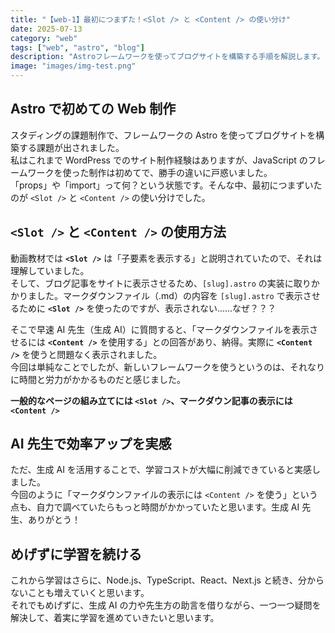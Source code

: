 ```yaml
---
title: "【web‐1】最初につまずた！<Slot /> と <Content /> の使い分け"
date: 2025-07-13
category: "web"
tags: ["web", "astro", "blog"]
description: "Astroフレームワークを使ってブログサイトを構築する手順を解説します。"
image: "images/img-test.png"
---
```


## Astro で初めての Web 制作

スタディングの課題制作で、フレームワークの Astro を使ってブログサイトを構築する課題が出されました。  
私はこれまで WordPress でのサイト制作経験はありますが、JavaScript のフレームワークを使った制作は初めてで、勝手の違いに戸惑いました。  
「props」や「import」って何？という状態です。そんな中、最初につまずいたのが `<Slot />` と `<Content />` の使い分けでした。

## `<Slot />` と `<Content />` の使用方法

動画教材では **`<Slot />`** は「子要素を表示する」と説明されていたので、それは理解していました。  
そして、ブログ記事をサイトに表示させるため、`[slug].astro` の実装に取りかかりました。マークダウンファイル（.md）の内容を `[slug].astro` で表示させるために **`<Slot />`** を使ったのですが、表示されない……なぜ？？？

そこで早速 AI 先生（生成 AI）に質問すると、「マークダウンファイルを表示させるには **`<Content />`** を使用する」との回答があり、納得。実際に **`<Content />`** を使うと問題なく表示されました。  
今回は単純なことでしたが、新しいフレームワークを使うというのは、それなりに時間と労力がかかるものだと感じました。

**一般的なページの組み立てには `<Slot />`、マークダウン記事の表示には `<Content />`**

## AI 先生で効率アップを実感

ただ、生成 AI を活用することで、学習コストが大幅に削減できていると実感しました。  
今回のように「マークダウンファイルの表示には `<Content />` を使う」という点も、自力で調べていたらもっと時間がかかっていたと思います。生成 AI 先生、ありがとう！

## めげずに学習を続ける

これから学習はさらに、Node.js、TypeScript、React、Next.js と続き、分からないことも増えていくと思います。  
それでもめげずに、生成 AI の力や先生方の助言を借りながら、一つ一つ疑問を解決して、着実に学習を進めていきたいと思います。
